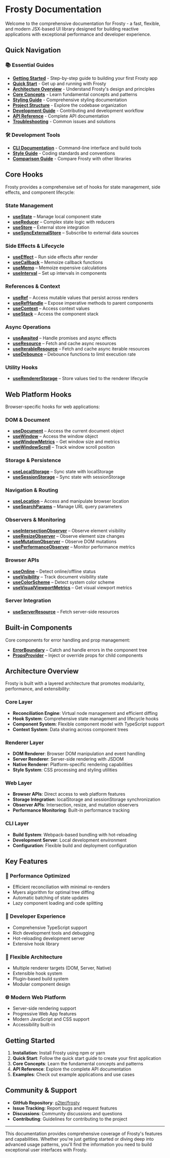 # Frosty Documentation

Welcome to the comprehensive documentation for Frosty - a fast, flexible, and modern JSX-based UI library designed for building reactive applications with exceptional performance and developer experience.

## Quick Navigation

### 📚 Essential Guides
- **[Getting Started](./GETTING_STARTED.md)** - Step-by-step guide to building your first Frosty app
- **[Quick Start](../README.md)** - Get up and running with Frosty
- **[Architecture Overview](./contribution/ARCHITECTURE.md)** - Understand Frosty's design and principles
- **[Core Concepts](./CORE_CONCEPTS.md)** - Learn fundamental concepts and patterns
- **[Styling Guide](./STYLING.md)** - Comprehensive styling documentation
- **[Project Structure](./contribution/PROJECT_STRUCTURE.md)** - Explore the codebase organization
- **[Development Guide](./contribution/DEVELOPMENT.md)** - Contributing and development workflow
- **[API Reference](./API_REFERENCE.md)** - Complete API documentation
- **[Troubleshooting](./TROUBLESHOOTING.md)** - Common issues and solutions

### 🛠️ Development Tools
- **[CLI Documentation](./cli/CLI.md)** - Command-line interface and build tools
- **[Style Guide](./contribution/STYLE_GUIDE.md)** - Coding standards and conventions
- **[Comparison Guide](./COMPARISON.md)** - Compare Frosty with other libraries

## Core Hooks

Frosty provides a comprehensive set of hooks for state management, side effects, and component lifecycle:

### State Management
- **[useState](./hooks/useState.md)** – Manage local component state
- **[useReducer](./hooks/useReducer.md)** – Complex state logic with reducers
- **[useStore](./hooks/useStore.md)** – External store integration
- **[useSyncExternalStore](./hooks/useSyncExternalStore.md)** – Subscribe to external data sources

### Side Effects & Lifecycle
- **[useEffect](./hooks/useEffect.md)** – Run side effects after render
- **[useCallback](./hooks/useCallback.md)** – Memoize callback functions
- **[useMemo](./hooks/useMemo.md)** – Memoize expensive calculations
- **[useInterval](./hooks/useInterval.md)** – Set up intervals in components

### References & Context
- **[useRef](./hooks/useRef.md)** – Access mutable values that persist across renders
- **[useRefHandle](./hooks/useRefHandle.md)** – Expose imperative methods to parent components
- **[useContext](./hooks/useContext.md)** – Access context values
- **[useStack](./hooks/useStack.md)** – Access the component stack

### Async Operations
- **[useAwaited](./hooks/useAwaited.md)** – Handle promises and async effects
- **[useResource](./hooks/useResource.md)** – Fetch and cache async resources
- **[useIterableResource](./hooks/useResource.md#useiterableresource)** – Fetch and cache async iterable resources
- **[useDebounce](./hooks/useDebounce.md)** – Debounce functions to limit execution rate

### Utility Hooks
- **[useRendererStorage](./hooks/useRendererStorage.md)** – Store values tied to the renderer lifecycle

## Web Platform Hooks

Browser-specific hooks for web applications:

### DOM & Document
- **[useDocument](./hooks/useDocument.md)** – Access the current document object
- **[useWindow](./hooks/useWindow.md)** – Access the window object
- **[useWindowMetrics](./hooks/useWindowMetrics.md)** – Get window size and metrics
- **[useWindowScroll](./hooks/useWindowScroll.md)** – Track window scroll position

### Storage & Persistence
- **[useLocalStorage](./hooks/useLocalStorage.md)** – Sync state with localStorage
- **[useSessionStorage](./hooks/useSessionStorage.md)** – Sync state with sessionStorage

### Navigation & Routing
- **[useLocation](./hooks/useLocation.md)** – Access and manipulate browser location
- **[useSearchParams](./hooks/useSearchParams.md)** – Manage URL query parameters

### Observers & Monitoring
- **[useIntersectionObserver](./hooks/useIntersectionObserver.md)** – Observe element visibility
- **[useResizeObserver](./hooks/useResizeObserver.md)** – Observe element size changes
- **[useMutationObserver](./hooks/useMutationObserver.md)** – Observe DOM mutations
- **[usePerformanceObserver](./hooks/usePerformanceObserver.md)** – Monitor performance metrics

### Browser APIs
- **[useOnline](./hooks/useOnline.md)** – Detect online/offline status
- **[useVisibility](./hooks/useVisibility.md)** – Track document visibility state
- **[useColorScheme](./hooks/useColorScheme.md)** – Detect system color scheme
- **[useVisualViewportMetrics](./hooks/useVisualViewportMetrics.md)** – Get visual viewport metrics

### Server Integration
- **[useServerResource](./hooks/useServerResource.md)** – Fetch server-side resources

## Built-in Components

Core components for error handling and prop management:

- **[ErrorBoundary](./components/ErrorBoundary.md)** – Catch and handle errors in the component tree
- **[PropsProvider](./components/PropsProvider.md)** – Inject or override props for child components

## Architecture Overview

Frosty is built with a layered architecture that promotes modularity, performance, and extensibility:

### Core Layer
- **Reconciliation Engine**: Virtual node management and efficient diffing
- **Hook System**: Comprehensive state management and lifecycle hooks
- **Component System**: Flexible component model with TypeScript support
- **Context System**: Data sharing across component trees

### Renderer Layer
- **DOM Renderer**: Browser DOM manipulation and event handling
- **Server Renderer**: Server-side rendering with JSDOM
- **Native Renderer**: Platform-specific rendering capabilities
- **Style System**: CSS processing and styling utilities

### Web Layer
- **Browser APIs**: Direct access to web platform features
- **Storage Integration**: localStorage and sessionStorage synchronization
- **Observer APIs**: Intersection, resize, and mutation observers
- **Performance Monitoring**: Built-in performance tracking

### CLI Layer
- **Build System**: Webpack-based bundling with hot-reloading
- **Development Server**: Local development environment
- **Configuration**: Flexible build and deployment configuration

## Key Features

### 🚀 Performance Optimized
- Efficient reconciliation with minimal re-renders
- Myers algorithm for optimal tree diffing
- Automatic batching of state updates
- Lazy component loading and code splitting

### 🎯 Developer Experience
- Comprehensive TypeScript support
- Rich development tools and debugging
- Hot-reloading development server
- Extensive hook library

### 🔧 Flexible Architecture
- Multiple renderer targets (DOM, Server, Native)
- Extensible hook system
- Plugin-based build system
- Modular component design

### 🌐 Modern Web Platform
- Server-side rendering support
- Progressive Web App features
- Modern JavaScript and CSS support
- Accessibility built-in

## Getting Started

1. **Installation**: Install Frosty using npm or yarn
2. **Quick Start**: Follow the quick start guide to create your first application
3. **Core Concepts**: Learn the fundamental concepts and patterns
4. **API Reference**: Explore the complete API documentation
5. **Examples**: Check out example applications and use cases

## Community & Support

- **GitHub Repository**: [o2ter/frosty](https://github.com/o2ter/frosty)
- **Issue Tracking**: Report bugs and request features
- **Discussions**: Community discussions and questions
- **Contributing**: Guidelines for contributing to the project

---

This documentation provides comprehensive coverage of Frosty's features and capabilities. Whether you're just getting started or diving deep into advanced usage patterns, you'll find the information you need to build exceptional user interfaces with Frosty.